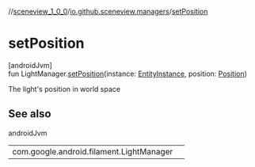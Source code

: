 //[sceneview_1_0_0](../../index.md)/[io.github.sceneview.managers](index.md)/[setPosition](set-position.md)

# setPosition

[androidJvm]\
fun LightManager.[setPosition](set-position.md)(instance: [EntityInstance](../io.github.sceneview.components/index.md#-275222848%2FClasslikes%2F-602047187), position: [Position](../io.github.sceneview.math/index.md#945960193%2FClasslikes%2F-602047187))

The light's position in world space

## See also

androidJvm

| | |
|---|---|
| com.google.android.filament.LightManager |  |
